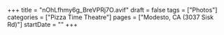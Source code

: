 +++
title = "nOhLfhmy6g_BreVPRj7O.avif"
draft = false
tags = ["Photos"]
categories = ["Pizza Time Theatre"]
pages = ["Modesto, CA (3037 Sisk Rd)"]
startDate = ""
+++
